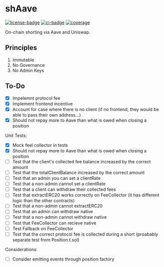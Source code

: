 # shAave

[![license-badge](https://img.shields.io/badge/license-MIT-yellow)](https://github.com/chainrule-labs/shaave-contracts/blob/main/LICENSE.md)
[![ci-badge](https://img.shields.io/github/actions/workflow/status/chainrule-labs/shaave-contracts/ci.yml?branch=main&logo=github&label=CI)](https://github.com/chainrule-labs/shaave-contracts/actions)
[![coverage](https://img.shields.io/codecov/c/github/chainrule-labs/shaave-contracts?token=K4Q3GAWUPJ&label=coverage&logo=codecov)](https://codecov.io/gh/chainrule-labs/shaave-contracts)

On-chain shorting via Aave and Uniswap.

## Principles

1. Immutable
2. No Governance
3. No Admin Keys

## To-Do

-   [x] Impelemnt protocol fee
-   [x] Implement frontend incentive
-   [x] Account for case where there is no client (if no frontend, they would be able to pass their own address...)
-   [x] Should not repay more to Aave than what is owed when closing a position

Unit Tests:

-   [x] Mock feel collector in tests
-   [x] Should not repay more to Aave than what is owed when closing a position
-   [ ] Test that the client's collected fee balance increased by the correct amount
-   [ ] Test that the totalClientBalance increased by the correct amount
-   [ ] Test that an admin you can set a clientRate
-   [ ] Test that a non-admin cannot set a clientRate
-   [ ] Test that a client can withdraw their collected fees
-   [ ] Test that extractERC20 works correctly on FeeCollector (it has different logic than the other contracts)
-   [ ] Test that a non-admin cannot extractERC20
-   [ ] Test that an admin can withdraw native
-   [ ] Test that a non-admin cannot withdraw native
-   [ ] Test that FeeCollector can recieve native
-   [ ] Test Fallback on FeeCollector
-   [ ] Test that the correct protocol fee is collected during a short (proabably separate test from Position.t.sol)

Considerations:

-   [ ] Consider emitting events through position factory
